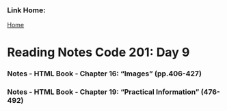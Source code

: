 ### Link Home:
[Home](README.md)

# Reading Notes Code 201: Day 9

### Notes - HTML Book - Chapter 16: “Images” (pp.406-427)

### Notes - HTML Book - Chapter 19: “Practical Information” (476-492)